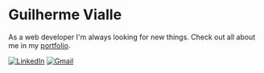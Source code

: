 
# Guilherme Vialle
 As a web developer I'm always looking for new things.
Check out all about me in my [portfolio](https://guilherme-vialle.vercel.app/).


[![LinkedIn](https://img.shields.io/badge/LinkedIn-0077B5?style=for-the-badge&logo=linkedin&logoColor=white)](https://www.linkedin.com/in/dev-guilhermevialle/) [![Gmail](https://img.shields.io/badge/Gmail-D14836?style=for-the-badge&logo=gmail&logoColor=white)](vialleguilherme@gmail.com)

